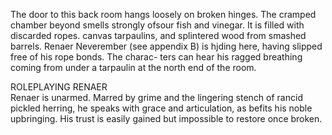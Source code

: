 The door to this back room hangs loosely on broken hinges. The cramped chamber beyond smells strongly ofsour fish and vinegar. It is filled with discarded ropes. canvas tarpaulins, and splintered wood from smashed barrels. Renaer Neverember (see appendix B) is hjding here, having slipped free of his rope bonds. The charac- ters can hear his ragged breathing coming from under a tarpaulin at the north end of the room.

ROLEPLAYING RENAER  
Renaer is unarmed. Marred by grime and the lingering stench of rancid pickled herring, he speaks with grace and articulation, as befits his noble upbringing. His trust is easily gained but impossible to restore once broken.

